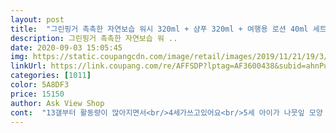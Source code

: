 ```yaml
---
layout: post 
title:  "그린핑거 촉촉한 자연보습 워시 320ml + 샴푸 320ml + 여행용 로션 40ml 세트, 1세트" 
description: 그린핑거 촉촉한 자연보습 워 ..
date: 2020-09-03 15:05:45 
img: https://static.coupangcdn.com/image/retail/images/2019/11/21/19/3/d994ca20-fb07-4041-9eef-e240df07f2a8.jpg 
linkUrl: https://link.coupang.com/re/AFFSDP?lptag=AF3600438&subid=ahnPublicAsk&pageKey=343874828&itemId=1092493688&vendorItemId=5608219496&traceid=V0-113-3c9a74036acd8ffc 
categories: [1011] 
color: 5A8DF3 
price: 15150 
author: Ask View Shop 
cont:  "13갤부터 활동량이 많아지면서<br/>4세가쓰고있어요<br/>5세 아이가 나뭇잎 모양 펌프가 달려있으니 좋아합니다.<br/> 그림으로 샴푸인지 바디 워시인지 구분도 가능해요.<br/><br/>가성비 좋은 바디워시 세트 구성으로<br/>그래도 피부 트러블 없고<br/>끈적거림이 없어서 좋아요 ㅎ<br/>넘 만족해서 강추드립니다^^<br/>돌 지난 아기와 6살 첫째 쓰려고<br/>두피 자극도 덜한 듯 싶고<br/>로션도 향 진하지 않고<br/>모두 만족스러워요 ㅎ<br/>바디워시는 넘 물처럼 나와서<br/>보습력이 좋아서<br/>샴푸후 잔향이남아서 더 좋은거같아요<br/>샴퓨는 거품도 잘나고<br/>샴프 앤 바디워시 제품으로 샀어요 ㅎ<br/>아이들 얼굴만 발라주는데<br/>얘기들을 많이 해서 그린핑거로 선택 ㅎ<br/>펌프할 때 마다 손바닥을 튕겨 나가네요 ㅠ<br/>피부 지속력이 중요하다고<br/>향기가 좋아서 만족해요 ㅎ<br/>향기도 좋고<br/>향도좋고 좋아요<br/>" 
---
```

